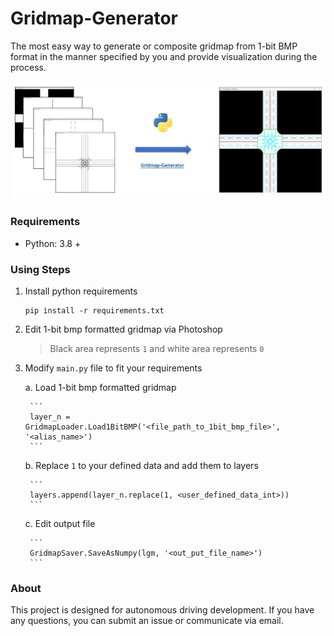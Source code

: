 # Gridmap-Generator

The most easy way to generate or composite gridmap from 1-bit BMP format in the manner specified by you and provide visualization during the process.

![](/docs/banner.jpg)

### Requirements

- Python: 3.8 +

### Using Steps

1. Install python requirements

    ```
    pip install -r requirements.txt
    ```

2. Edit 1-bit bmp formatted gridmap via Photoshop

    > Black area represents `1` and white area represents `0` 

3. Modify `main.py` file to fit your requirements

    a. Load 1-bit bmp formatted gridmap

        ```
        layer_n = GridmapLoader.Load1BitBMP('<file_path_to_1bit_bmp_file>', '<alias_name>')
        ``` 

    b. Replace `1` to your defined data and add them to layers

        ```
        layers.append(layer_n.replace(1, <user_defined_data_int>))
        ```

    c. Edit output file

        ```
        GridmapSaver.SaveAsNumpy(lgm, '<out_put_file_name>')
        ```

### About

This project is designed for autonomous driving development. If you have any questions, you can submit an issue or communicate via email.
